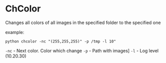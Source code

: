 # ChColor
Сhanges all colors of all images in the specified folder to the specified one

example:

    python chcolor -nc "(255,255,255)" -p /tmp -l 10"

`-nc` - Next color. Сolor which change
`-p` - Path with images]
`-l` - Log level (10.20.30)